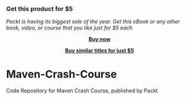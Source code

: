 
### Get this product for $5

<i>Packt is having its biggest sale of the year. Get this eBook or any other book, video, or course that you like just for $5 each</i>


<b><p align='center'>[Buy now](https://packt.link/9781787124912)</p></b>


<b><p align='center'>[Buy similar titles for just $5](https://subscription.packtpub.com/search)</p></b>


# Maven-Crash-Course
Code Repository for Maven Crash Course, published by Packt
